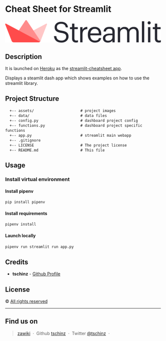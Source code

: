 # Cheat Sheet for Streamlit

![assets/logo.svg](assets/logo.svg)

## Description
It is launched on [Heroku](https://dashboard.heroku.com) as the [streamlit-cheatsheet app](https://streamlit-cheatsheet.herokuapp.com/).

Displays a steamlit dash app which shows examples on how to use the streamlit library.

## Project Structure
```
  +-- assets/                     # project images
  +-- data/                       # data files
  +-- config.py                   # dashboard project config
  +-- functions.py                # dashboard project specific functions
  +-- app.py                      # streamlit main webapp
  +-- .gitignore
  +-- LICENSE                     # The project license
  +-- README.md                   # This file
```

## Usage
### Install virtual environment
#### Install pipenv
```bash
pip install pipenv
```
#### Install requirements
```bash
pipenv install
```

#### Launch locally
```python
pipenv run streamlit run app.py
```

## Credits
* **tschinz** - [Github Profile](https://github.com/tschinz) 

## License

:copyright: [All rights reserved](LICENSE)

---

## Find us on
> [zawiki](https://zawiki.zapto.org) &nbsp;&middot;&nbsp;
> Github [tschinz](https://github.com/tschinz) &nbsp;&middot;&nbsp;
> Twitter [@tschinz](https://twitter.com/tschinz) &nbsp;&middot;&nbsp;
